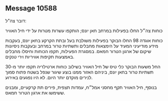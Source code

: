 ## Message 10588

דובר צה"ל:

כוחות צה״ל החלו בפעילות במרחב חאן יונס; הותקפו עשרות מטרות על ידי חיל האוויר

כוחות אוגדה 98 החלו הבוקר בפעילות משולבת בעל ובתת הקרקע בחאן יונס, בעקבות מידע מודיעיני המעיד על הימצאות מחבלים ותשתיות טרור במרחב ובעקבות ניסיונות שיקום של ארגון הטרור חמאס.
במסגרת הפעילות, תקפו הכוחות וחיסלו מחבלים באמצעות תקיפות אוויריות וירי טנקים.

החל משעות הבוקר כלי טיס של חיל האוויר בשילוב כוחות ארטילריה תקפו יותר מ-30 תשתיות טרור בחאן יונס, ביניהם האזור ממנו בוצע שיגור שנפל בשטח פתוח סמוך לנירים מוקדם יותר היום. לא היו נפגעים באירוע.

בנוסף, חיל האוויר תקף מחסני אמל״ח, עמדות תצפית, פירים תת קרקעיים, ומבנים ששימשו את ארגון הטרור חמאס.

